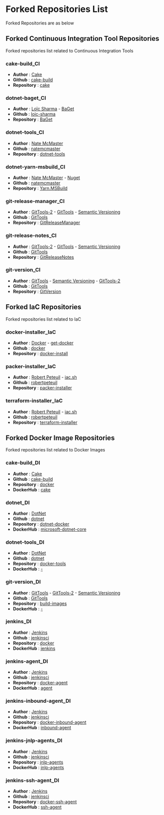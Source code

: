 # Forked Repositories List
Forked Repositories are as below

## Forked Continuous Integration Tool Repositories
Forked repositories list related to Continuous Integration Tools

### cake-build_CI

- **Author** : [Cake](https://cakebuild.net)
- **Github** : [cake-build](https://github.com/cake-build)
- **Repository** : [cake](https://github.com/cake-build/cake)

### dotnet-baget_CI

- **Author** : [Loïc Sharma](https://loic-sharma.github.io) - [BaGet](https://loic-sharma.github.io/BaGet)
- **Github** : [loic-sharma](https://github.com/loic-sharma)
- **Repository** : [BaGet](https://github.com/loic-sharma/BaGet)

### dotnet-tools_CI

- **Author** : [Nate McMaster](https://natemcmaster.com)
- **Github** : [natemcmaster](https://github.com/natemcmaster)
- **Repository** : [dotnet-tools](https://github.com/natemcmaster/dotnet-tools)

### dotnet-yarn-msbuild_CI

- **Author** : [Nate McMaster](https://natemcmaster.com) - [Nuget](https://www.nuget.org/packages/Yarn.MSBuild)
- **Github** : [natemcmaster](https://github.com/natemcmaster)
- **Repository** : [Yarn.MSBuild](https://github.com/natemcmaster/Yarn.MSBuild)

### git-release-manager_CI

- **Author** : [GitTools-2](https://gittools.github.io/GitReleaseManager/docs) - [GitTools](https://gitversion.net) - [Semantic Versioning](https://semver.org)
- **Github** : [GitTools](https://github.com/GitTools)
- **Repository** : [GitReleaseManager](https://github.com/GitTools/GitReleaseManager)

### git-release-notes_CI

- **Author** : [GitTools-2](https://gittools.github.io/GitReleaseManager/docs) - [GitTools](https://gitversion.net) - [Semantic Versioning](https://semver.org)
- **Github** : [GitTools](https://github.com/GitTools)
- **Repository** : [GitReleaseNotes](https://github.com/GitTools/GitReleaseNotes)

### git-version_CI

- **Author** : [GitTools](https://gitversion.net) - [Semantic Versioning](https://semver.org) - [GitTools-2](https://gittools.github.io/GitReleaseManager/docs) 
- **Github** : [GitTools](https://github.com/GitTools)
- **Repository** : [GitVersion](https://github.com/GitTools/GitVersion)

## Forked IaC Repositories
Forked repositories list related to IaC

### docker-installer_IaC

- **Author** : [Docker](https://www.docker.com) - [get-docker](https://get.docker.com)
- **Github** : [docker](https://github.com/docker)
- **Repository** : [docker-install](https://github.com/docker/docker-install)

### packer-installer_IaC

- **Author** : [Robert Peteuil](https://www.robertpeteuil.com) - [iac.sh](https://iac.sh)
- **Github** : [robertpeteuil](https://github.com/robertpeteuil)
- **Repository** : [packer-installer](https://github.com/robertpeteuil/packer-installer)

### terraform-installer_IaC

- **Author** : [Robert Peteuil](https://www.robertpeteuil.com) - [iac.sh](https://iac.sh)
- **Github** : [robertpeteuil](https://github.com/robertpeteuil)
- **Repository** : [terraform-installer](https://github.com/robertpeteuil/terraform-installer)

## Forked Docker Image Repositories
Forked repositories list related to Docker Images

### cake-build_DI

- **Author** : [Cake](https://cakebuild.net)
- **Github** : [cake-build](https://github.com/cake-build)
- **Repository** : [docker](https://github.com/cake-build/docker)
- **DockerHub** : [cake](https://hub.docker.com/r/cakebuild/cake)

### dotnet_DI

- **Author** : [DotNet](https://dotnet.microsoft.com)
- **Github** : [dotnet](https://github.com/dotnet)
- **Repository** : [dotnet-docker](https://github.com/dotnet/dotnet-docker)
- **DockerHub** : [microsoft-dotnet-core](https://hub.docker.com/_/microsoft-dotnet-core)

### dotnet-tools_DI

- **Author** : [DotNet](https://dotnet.microsoft.com)
- **Github** : [dotnet](https://github.com/dotnet)
- **Repository** : [docker-tools](https://github.com/dotnet/docker-tools)
- **DockerHub** : [-](https://hub.docker.com/_/microsoft-dotnet-core)

### git-version_DI

- **Author** : [GitTools](https://gitversion.net) - [GitTools-2](https://gittools.github.io/GitReleaseManager/docs/) - [Semantic Versioning](https://semver.org/)
- **Github** : [GitTools](https://github.com/GitTools)
- **Repository** : [build-images](https://github.com/GitTools/build-images)
- **DockerHub** : [-](-)

### jenkins_DI

- **Author** : [Jenkins](https://www.jenkins.io)
- **Github** : [jenkinsci](https://github.com/jenkinsci)
- **Repository** : [docker](https://github.com/jenkinsci/docker)
- **DockerHub** : [jenkins](https://hub.docker.com/r/jenkins/jenkins)

### jenkins-agent_DI

- **Author** : [Jenkins](https://www.jenkins.io)
- **Github** : [jenkinsci](https://github.com/jenkinsci)
- **Repository** : [docker-agent](https://github.com/jenkinsci/docker-agent)
- **DockerHub** : [agent](https://hub.docker.com/r/jenkins/agent)

### jenkins-inbound-agent_DI

- **Author** : [Jenkins](https://www.jenkins.io)
- **Github** : [jenkinsci](https://github.com/jenkinsci)
- **Repository** : [docker-inbound-agent](https://github.com/jenkinsci/docker-inbound-agent)
- **DockerHub** : [inbound-agent](https://hub.docker.com/r/jenkins/inbound-agent)

### jenkins-jnlp-agents_DI

- **Author** : [Jenkins](https://www.jenkins.io)
- **Github** : [jenkinsci](https://github.com/jenkinsci)
- **Repository** : [jnlp-agents](https://github.com/jenkinsci/jnlp-agents)
- **DockerHub** : [jnlp-agents](https://hub.docker.com/r/jenkins/jnlp-agents)

### jenkins-ssh-agent_DI

- **Author** : [Jenkins](https://www.jenkins.io)
- **Github** : [jenkinsci](https://github.com/jenkinsci)
- **Repository** : [docker-ssh-agent](https://github.com/jenkinsci/docker-ssh-agent)
- **DockerHub** : [ssh-agent](https://hub.docker.com/repository/docker/jenkins/ssh-agent)
